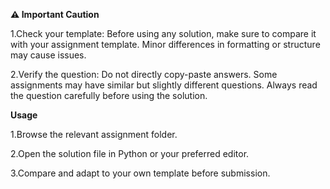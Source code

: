 **⚠️ Important Caution**

1.Check your template: Before using any solution, make sure to compare it with your assignment template. Minor differences in formatting or structure may cause issues.

2.Verify the question: Do not directly copy-paste answers. Some assignments may have similar but slightly different questions. Always read the question carefully before using the solution.

**Usage**

1.Browse the relevant assignment folder.

2.Open the solution file in Python or your preferred editor.

3.Compare and adapt to your own template before submission.
